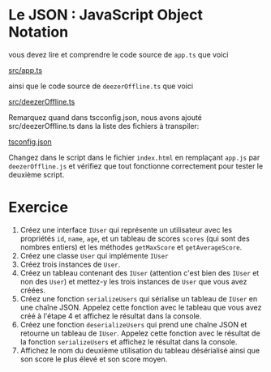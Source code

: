 # Le JSON : JavaScript Object Notation

vous devez lire et comprendre le code source de `app.ts` que voici

[src/app.ts](src/app.ts ':include :type=code typescript')

ainsi que le code source de `deezerOffline.ts` que voici

[src/deezerOffline.ts](src/deezerOffline.ts ':include :type=code typescript')

Remarquez quand dans tscconfig.json, nous avons ajouté src/deezerOffline.ts dans la liste des fichiers à transpiler:

[tsconfig.json](tsconfig.json ':include :type=code json')

Changez dans le script dans le fichier `index.html` en remplaçant `app.js` par `deezerOffline.js` et vérifiez que tout fonctionne correctement pour tester le deuxième script.


# Exercice

1. Créez une interface `IUser` qui représente un utilisateur avec les propriétés `id`, `name`, `age`, et un tableau de scores `scores` (qui sont des nombres entiers) et les méthodes `getMaxScore` et `getAverageScore`.
2. Créez une classe `User` qui implémente `IUser`
3. Créez trois instances de `User`.
4. Créez un tableau contenant des `IUser` (attention c'est bien des `IUser` et non des `User`) et mettez-y les trois instances de `User` que vous avez créées.
5. Créez une fonction `serializeUsers` qui sérialise un tableau de `IUser` en une chaîne JSON. Appelez cette fonction avec le tableau que vous avez créé à l'étape 4 et affichez le résultat dans la console.
6. Créez une fonction `deserializeUsers` qui prend une chaîne JSON et retourne un tableau de `IUser`. Appelez cette fonction avec le résultat de la fonction `serializeUsers` et affichez le résultat dans la console.
7. Affichez le nom du deuxième utilisation du tableau désérialisé ainsi que son score le plus élevé et son score moyen.